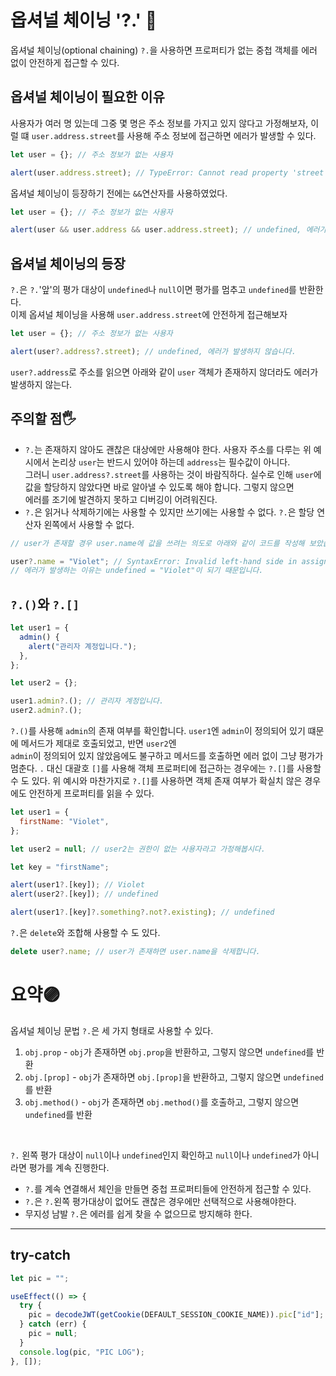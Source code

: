 # 옵셔널 체이닝 '?.' 🫥

옵셔널 체이닝(optional chaining) `?.`을 사용하면 프로퍼티가 없는 중첩 객체를 에러 없이 안전하게 접근할 수 있다.

## 옵셔널 체이닝이 필요한 이유

사용자가 여러 명 있는데 그중 몇 명은 주소 정보를 가지고 있지 않다고 가정해보자, 이럴 떄 `user.address.street`를 사용해 주소 정보에 접근하면 에러가 발생할 수 있다.

```javascript
let user = {}; // 주소 정보가 없는 사용자

alert(user.address.street); // TypeError: Cannot read property 'street' of undefined
```

옵셔널 체이닝이 등장하기 전에는 `&&`연산자를 사용하였었다.

```javascript
let user = {}; // 주소 정보가 없는 사용자

alert(user && user.address && user.address.street); // undefined, 에러가 발생하지 않습니다.
```

## 옵셔널 체이닝의 등장

`?.`은 `?.`'앞'의 평가 대상이 `undefined`나 `null`이면 평가를 멈추고 `undefined`를 반환한다. <br>
이제 옵셔널 체이닝을 사용해 `user.address.street`에 안전하게 접근해보자

```javascript
let user = {}; // 주소 정보가 없는 사용자

alert(user?.address?.street); // undefined, 에러가 발생하지 않습니다.
```

`user?.address`로 주소를 읽으면 아래와 같이 `user` 객체가 존재하지 않더라도 에러가 발생하지 않는다.

## 주의할 점🖐

- `?.`는 존재하지 않아도 괜찮은 대상에만 사용해야 한다. 사용자 주소를 다루는 위 예시에서 논리상 `user`는 반드시 있어야 하는데 `address`는 필수값이 아니다. <br>
  그러니 `user.address?.street`를 사용하는 것이 바람직하다. 실수로 인해 `user`에 값을 할당하지 않았다면 바로 알아낼 수 있도록 해야 합니다. 그렇지 않으면 <br>
  에러를 조기에 발견하지 못하고 디버깅이 어려워진다.
- `?.`은 읽거나 삭제하기에는 사용할 수 있지만 쓰기에는 사용할 수 없다. `?.`은 할당 연산자 왼쪽에서 사용할 수 없다.

```javascript
// user가 존재할 경우 user.name에 값을 쓰려는 의도로 아래와 같이 코드를 작성해 보았습니다.

user?.name = "Violet"; // SyntaxError: Invalid left-hand side in assignment
// 에러가 발생하는 이유는 undefined = "Violet"이 되기 때문입니다.
```

## `?.()`와 `?.[]`

```javascript
let user1 = {
  admin() {
    alert("관리자 계정입니다.");
  },
};

let user2 = {};

user1.admin?.(); // 관리자 계정입니다.
user2.admin?.();
```

`?.()`를 사용해 `admin`의 존재 여부를 확인합니다. `user1`엔 `admin`이 정의되어 있기 떄문에 메서드가 제대로 호출되었고, 반면 `user2`엔 <br>
`admin`이 정의되어 있지 않았음에도 불구하고 메서드를 호출하면 에러 없이 그냥 평가가 멈춘다. `.` 대신 대괄호 `[]`를 사용해 객체 프로퍼티에 접근하는 경우에는
`?.[]`를 사용할 수 도 있다. 위 예시와 마찬가지로 `?.[]`를 사용하면 객체 존재 여부가 확실치 않은 경우에도 안전하게 프로퍼티를 읽을 수 있다.

```javascript
let user1 = {
  firstName: "Violet",
};

let user2 = null; // user2는 권한이 없는 사용자라고 가정해봅시다.

let key = "firstName";

alert(user1?.[key]); // Violet
alert(user2?.[key]); // undefined

alert(user1?.[key]?.something?.not?.existing); // undefined
```

`?.`은 `delete`와 조합해 사용할 수 도 있다.

```javascript
delete user?.name; // user가 존재하면 user.name을 삭제합니다.
```

# 요약🟣

옵셔널 체이닝 문법 `?.`은 세 가지 형태로 사용할 수 있다.

1. `obj.prop` - `obj`가 존재하면 `obj.prop`을 반환하고, 그렇지 않으면 `undefined`를 반환
2. `obj.[prop]` - `obj`가 존재하면 `obj.[prop]`을 반환하고, 그렇지 않으면 `undefined`를 반환
3. `obj.method()` - `obj`가 존재하면 `obj.method()`를 호출하고, 그렇지 않으면 `undefined`를 반환

<br>

`?.` 왼쪽 평가 대상이 `null`이나 `undefined`인지 확인하고 `null`이나 `undefined`가 아니라면 평가를 계속 진행한다.

- `?.`를 계속 연결해서 체인을 만들면 중첩 프로퍼티들에 안전하게 접근할 수 있다.
- `?.`은 `?.`왼쪽 평가대상이 없어도 괜찮은 경우에만 선택적으로 사용해야한다.
- 무지성 남발 `?.`은 에러를 쉽게 찾을 수 없으므로 방지해햐 한다.

---

## try-catch

```javascript
let pic = "";

useEffect(() => {
  try {
    pic = decodeJWT(getCookie(DEFAULT_SESSION_COOKIE_NAME)).pic["id"];
  } catch (err) {
    pic = null;
  }
  console.log(pic, "PIC LOG");
}, []);
```
